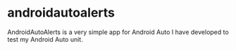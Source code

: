 # androidautoalerts
AndroidAutoAlerts is a very simple app for Android Auto I have developed to test my Android Auto unit.
